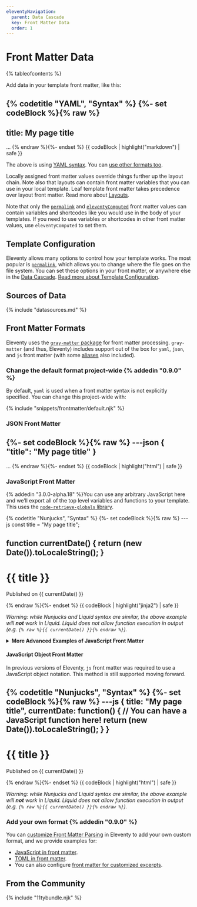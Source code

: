 ```yaml
---
eleventyNavigation:
  parent: Data Cascade
  key: Front Matter Data
  order: 1
---
```


# Front Matter Data

{% tableofcontents %}

Add data in your template front matter, like this:

{% codetitle "YAML", "Syntax" %}
{%- set codeBlock %}{% raw %}
---
title: My page title
---

<!doctype html>
<html>
…
{% endraw %}{%- endset %}
{{ codeBlock | highlight("markdown") | safe }}

The above is using [YAML syntax](https://learnxinyminutes.com/docs/yaml/). You can [use other formats too](#front-matter-formats).

Locally assigned front matter values override things further up the layout chain. Note also that layouts can contain front matter variables that you can use in your local template. Leaf template front matter takes precedence over layout front matter. Read more about [Layouts](/docs/layouts/).

Note that only the [`permalink`](/docs/permalinks/) and [`eleventyComputed`](/docs/data-computed/) front matter values can contain variables and shortcodes like you would use in the body of your templates. If you need to use variables or shortcodes in other front matter values, use `eleventyComputed` to set them.

## Template Configuration

<span id="user-defined-front-matter-customizations"></span>

Eleventy allows many options to control how your template works. The most popular is [`permalink`](/docs/permalinks/), which allows you to change where the file goes on the file system. You can set these options in your front matter, or anywhere else in the [Data Cascade](/docs/data-cascade/). [Read more about Template Configuration](/docs/data-configuration/).

## Sources of Data

{% include "datasources.md" %}

## Front Matter Formats

Eleventy uses the [`gray-matter` package](https://github.com/jonschlinkert/gray-matter) for front matter processing. `gray-matter` (and thus, Eleventy) includes support out of the box for `yaml`, `json`, and `js` front matter (with some [aliases](https://github.com/jonschlinkert/gray-matter/blob/ce67a86dba419381db0dd01cc84e2d30a1d1e6a5/lib/engine.js) also included).

### Change the default format project-wide {% addedin "0.9.0" %}

By default, `yaml` is used when a front matter syntax is not explicitly specified. You can change this project-wide with:

{% include "snippets/frontmatter/default.njk" %}

### JSON Front Matter

{%- set codeBlock %}{% raw %}
---json
{
  "title": "My page title"
}
---

<!DOCTYPE html>
<html>
	…
</html>
{% endraw %}{%- endset %}
{{ codeBlock | highlight("html") | safe }}

### JavaScript Front Matter <span id="javascript-front-matter"></span>

{% addedin "3.0.0-alpha.18" %}You can use any arbitrary JavaScript here and we’ll export all of the top level variables and functions to your template. This uses the [`node-retrieve-globals` library](https://github.com/zachleat/node-retrieve-globals).

{% codetitle "Nunjucks", "Syntax" %}
{%- set codeBlock %}{% raw %}
---js
const title = "My page title";

function currentDate() {
	return (new Date()).toLocaleString();
}
---

<h1>{{ title }}</h1>
<p>Published on {{ currentDate() }}</p>
{% endraw %}{%- endset %}
{{ codeBlock | highlight("jinja2") | safe }}

_Warning: while Nunjucks and Liquid syntax are similar, the above example will **not** work in Liquid. Liquid does not allow function execution in output (e.g. `{% raw %}{{ currentDate() }}{% endraw %}`)._


<details>
<summary><strong>More Advanced Examples of JavaScript Front Matter</strong></summary>

{%- set codeBlock %}{% raw %}
---js
// async-friendly
const myAsyncString = await Promise.resolve("HELLO FROM THE OTHER SIDE");

// export via destructuring assignment
const { myKey } = { myKey: "myValue" };
const [ first, second ] = [ "first", "second" ];

// export via dynamic import
const { noop } = await import("@zachleat/noop");

// access Node.js globals like console.log
console.log({ noop });
---
<!-- The template content goes here -->
{% endraw %}{%- endset %}
{{ codeBlock | highlight("js") | safe }}

</details>

#### JavaScript Object Front Matter

In previous versions of Eleventy, `js` front matter was required to use a JavaScript object notation. This method is still supported moving forward.

{% codetitle "Nunjucks", "Syntax" %}
{%- set codeBlock %}{% raw %}
---js
{
  title: "My page title",
  currentDate: function() {
    // You can have a JavaScript function here!
    return (new Date()).toLocaleString();
  }
}
---

<h1>{{ title }}</h1>
<p>Published on {{ currentDate() }}</p>
{% endraw %}{%- endset %}
{{ codeBlock | highlight("html") | safe }}

_Warning: while Nunjucks and Liquid syntax are similar, the above example will **not** work in Liquid. Liquid does not allow function execution in output (e.g. `{% raw %}{{ currentDate() }}{% endraw %}`)._

### Add your own format {% addedin "0.9.0" %}

You can [customize Front Matter Parsing](/docs/data-frontmatter-customize/) in Eleventy to add your own custom format, and we provide examples for:

- [JavaScript in front matter](/docs/data-frontmatter-customize/#example-use-javascript-in-your-front-matter).
- [TOML in front matter](/docs/data-frontmatter-customize/#example-using-toml-for-front-matter-parsing).
- You can also configure [front matter for customized excerpts](/docs/data-frontmatter-customize/).

## From the Community

{% include "11tybundle.njk" %}

